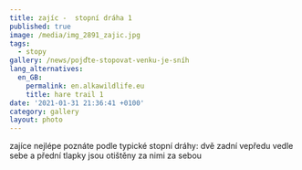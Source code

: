 ```yaml
---
title: zajíc -  stopní dráha 1
published: true
image: /media/img_2891_zajic.jpg
tags:
  - stopy
gallery: /news/pojďte-stopovat-venku-je-sníh
lang_alternatives:
  en_GB:
    permalink: en.alkawildlife.eu
    title: hare trail 1
date: '2021-01-31 21:36:41 +0100'
category: gallery
layout: photo
---
```

zajíce nejlépe poznáte podle typické stopní dráhy: dvě zadní vepředu vedle sebe a přední tlapky jsou otištěny za nimi za sebou

